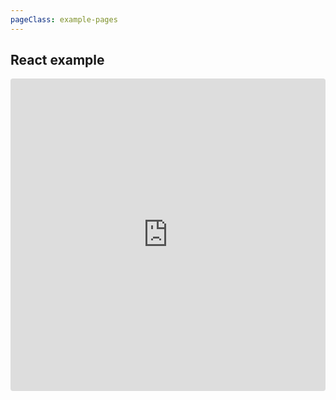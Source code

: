 ```yaml
---
pageClass: example-pages
---
```


## React example

<iframe src="https://codesandbox.io/embed/869lp28qj?fontsize=14" title="@validate-me/react" style="width:100%; height:500px; border:0; border-radius: 4px; overflow:hidden;" sandbox="allow-modals allow-forms allow-popups allow-scripts allow-same-origin"></iframe>
